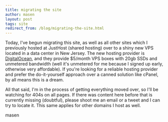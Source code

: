 ```yaml
---
title: migrating the site
author: masen
layout: post
tags: site
redirect_from: /blog/migrating-the-site.html
---
```


Today, I\'ve begun migrating this site, as well as all other sites which
I previously hosted at JustHost (shared hosting) over to a shiny new VPS
located in a data center in New Jersey. The new hosting provider is
[DigitalOcean](http://www.digitalocean.com), and they provide \$5/month
VPS boxes with 20gb SSDs and unmetered bandwidth (well it\'s unmetered
for me because I signed up early, otherwise very affordable). If you\'re
looking for a reliable hosting provider and prefer the do-it-yourself
approach over a canned solution like cPanel, by all means this is a
dream.

All that said, I\'m in the process of getting everything moved over, so
I\'ll be watching for 404s on all pages. If there was content here
before that is currently missing (doubtful), please shoot me an email or
a tweet and I can try to locate it. This same applies for other domains
I host as well.

masen
